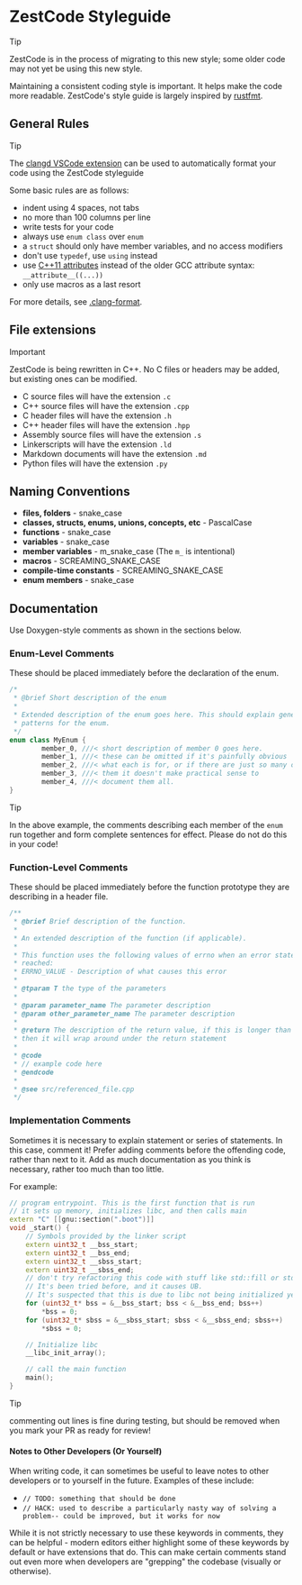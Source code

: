 # ZestCode Styleguide

> [!TIP]
> ZestCode is in the process of migrating to this new style; some older code may not yet be using this new style.

Maintaining a consistent coding style is important. It helps make the code more readable. ZestCode's style guide is largely inspired by [rustfmt](https://doc.rust-lang.org/stable/style-guide/).

## General Rules

> [!TIP]
> The [clangd VSCode extension](https://marketplace.visualstudio.com/items?itemName=llvm-vs-code-extensions.vscode-clangd) can be used to automatically format your code using the ZestCode styleguide

Some basic rules are as follows:

- indent using 4 spaces, not tabs
- no more than 100 columns per line
- write tests for your code
- always use `enum class` over `enum`
- a `struct` should only have member variables, and no access modifiers
- don't use `typedef`, use `using` instead
- use [C++11 attributes](https://en.cppreference.com/w/cpp/language/attributes) instead of the older GCC attribute syntax: `__attribute__((...))`
- only use macros as a last resort

For more details, see [.clang-format](../.clang-format).

## File extensions

> [!IMPORTANT]
> ZestCode is being rewritten in C++. No C files or headers may be added, but existing ones can be modified.

- C source files will have the extension `.c`
- C++ source files will have the extension `.cpp`
- C header files will have the extension `.h`
- C++ header files will have the extension `.hpp`
- Assembly source files will have the extension `.s`
- Linkerscripts will have the extension `.ld`
- Markdown documents will have the extension `.md`
- Python files will have the extension `.py`

## Naming Conventions

- **files, folders** - snake_case
- **classes, structs, enums, unions, concepts, etc** - PascalCase
- **functions** - snake_case
- **variables** - snake_case
- **member variables** - m_snake_case (The `m_` is intentional)
- **macros** - SCREAMING_SNAKE_CASE
- **compile-time constants** - SCREAMING_SNAKE_CASE
- **enum members** - snake_case

## Documentation

Use Doxygen-style comments as shown in the sections below.

### Enum-Level Comments

These should be placed immediately before the declaration of the enum.

```c++
/*
 * @brief Short description of the enum
 *
 * Extended description of the enum goes here. This should explain general usage
 * patterns for the enum.
 */
enum class MyEnum {
        member_0, ///< short description of member 0 goes here.
        member_1, ///< these can be omitted if it's painfully obvious
        member_2, ///< what each is for, or if there are just so many of
        member_3, ///< them it doesn't make practical sense to
        member_4, ///< document them all.
}
```

> [!TIP]
> In the above example, the comments describing each member of the `enum` run together and form complete sentences for effect.
> Please do not do this in your code!

### Function-Level Comments

These should be placed immediately before the function prototype they are describing in a header file.

```c++
/**
 * @brief Brief description of the function.
 *
 * An extended description of the function (if applicable).
 *
 * This function uses the following values of errno when an error state is
 * reached:
 * ERRNO_VALUE - Description of what causes this error
 *
 * @tparam T the type of the parameters
 *
 * @param parameter_name The parameter description
 * @param other_parameter_name The parameter description
 *
 * @return The description of the return value, if this is longer than one line
 * then it will wrap around under the return statement
 *
 * @code
 * // example code here
 * @endcode
 *
 * @see src/referenced_file.cpp
 */
```

### Implementation Comments

Sometimes it is necessary to explain statement or series of statements.
In this case, comment it! Prefer adding comments before the offending code,
rather than next to it.
Add as much documentation as you think is necessary, rather too much than too little.

For example:

```c++
// program entrypoint. This is the first function that is run
// it sets up memory, initializes libc, and then calls main
extern "C" [[gnu::section(".boot")]]
void _start() {
    // Symbols provided by the linker script
    extern uint32_t __bss_start;
    extern uint32_t __bss_end;
    extern uint32_t __sbss_start;
    extern uint32_t __sbss_end;
    // don't try refactoring this code with stuff like std::fill or std::span.
    // It's been tried before, and it causes UB.
    // It's suspected that this is due to libc not being initialized yet.
    for (uint32_t* bss = &__bss_start; bss < &__bss_end; bss++)
        *bss = 0;
    for (uint32_t* sbss = &__sbss_start; sbss < &__sbss_end; sbss++)
        *sbss = 0;

    // Initialize libc
    __libc_init_array();

    // call the main function
    main();
}
```

> [!TIP]
> commenting out lines is fine during testing, but should be removed when you mark your PR as ready for review!

#### Notes to Other Developers (Or Yourself)

When writing code, it can sometimes be useful to leave notes to other developers or to yourself in the future. Examples of these include:

- `// TODO: something that should be done`
- `// HACK: used to describe a particularly nasty way of solving a problem-- could be improved, but it works for now`

While it is not strictly necessary to use these keywords in comments, they can be helpful - modern editors either highlight some of these keywords by default or have extensions that do.
This can make certain comments stand out even more when developers are "grepping" the codebase (visually or otherwise).